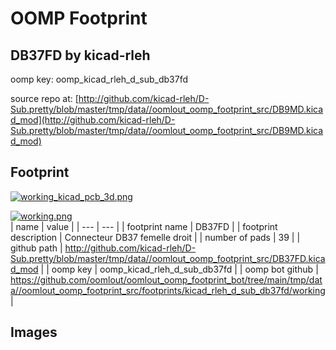 # OOMP Footprint  
## DB37FD  by kicad-rleh  
  
oomp key: oomp_kicad_rleh_d_sub_db37fd  
  
source repo at: [http://github.com/kicad-rleh/D-Sub.pretty/blob/master/tmp/data//oomlout_oomp_footprint_src/DB9MD.kicad_mod](http://github.com/kicad-rleh/D-Sub.pretty/blob/master/tmp/data//oomlout_oomp_footprint_src/DB9MD.kicad_mod)  
## Footprint  
  
[![working_kicad_pcb_3d.png](working_kicad_pcb_3d_600.png)](working_kicad_pcb_3d.png)  
  
[![working.png](working_600.png)](working.png)  
| name | value | 
| --- | --- | 
| footprint name | DB37FD | 
| footprint description | Connecteur DB37 femelle droit | 
| number of pads | 39 | 
| github path | http://github.com/kicad-rleh/D-Sub.pretty/blob/master/tmp/data//oomlout_oomp_footprint_src/DB37FD.kicad_mod | 
| oomp key | oomp_kicad_rleh_d_sub_db37fd | 
| oomp bot github | https://github.com/oomlout/oomlout_oomp_footprint_bot/tree/main/tmp/data//oomlout_oomp_footprint_src/footprints/kicad_rleh_d_sub_db37fd/working | 
## Images  
